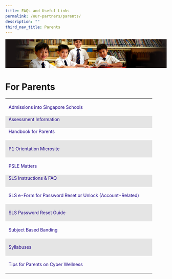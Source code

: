 ```yaml
---
title: FAQs and Useful Links
permalink: /our-partners/parents/
description: ""
third_nav_title: Parents
---
```

![](/images/Sub-banner1.jpg)

For Parents
===========



<table class="iveo_table ives_tab_modern2" width="0" style="margin: 0px; outline: 0px; padding: 0px; border-collapse: collapse; border: none; text-align: left; width: 845px;"><tbody class="" style="margin: 0px; outline: 0px; padding: 0px;"><tr style="margin: 0px; outline: 0px; padding: 0px;"><td height="50" style="margin: 0px; outline: 0px; padding: 2px 10px; text-align: left;"><a href="https://www.moe.gov.sg/admissions" style="margin: 0px; outline: 0px; padding: 0px; color: rgb(33, 8, 138); text-decoration: none;">Admissions into Singapore Schools<br style="margin: 0px; outline: 0px; padding: 0px;"></a></td><td style="margin: 0px; outline: 0px; padding: 2px 10px; text-align: left;"><br style="margin: 0px; outline: 0px; padding: 0px;"></td></tr><tr style="margin: 0px; outline: 0px; padding: 0px; background-color: rgb(229, 229, 229);"><td style="margin: 0px; outline: 0px; padding: 2px 10px; text-align: left;"><a href="https://acsj.moe.edu.sg/others/assessment-info" style="margin: 0px; outline: 0px; padding: 0px; color: rgb(33, 8, 138); text-decoration: none;">Assessment Information</a><br style="margin: 0px; outline: 0px; padding: 0px;"><br style="margin: 0px; outline: 0px; padding: 0px;"></td><td style="margin: 0px; outline: 0px; padding: 2px 10px; text-align: left;"><br style="margin: 0px; outline: 0px; padding: 0px;"></td></tr><tr style="margin: 0px; outline: 0px; padding: 0px;"><td style="margin: 0px; outline: 0px; padding: 2px 10px; text-align: left;"><a href="https://acsj.moe.edu.sg/qql/slot/u188/docs/General%20Information/Handbook%20for%20P1%20Parents_final.pdf" style="margin: 0px; outline: 0px; padding: 0px; color: rgb(33, 8, 138); text-decoration: none;">Handbook for Parents</a><br style="margin: 0px; outline: 0px; padding: 0px;"><br style="margin: 0px; outline: 0px; padding: 0px;"></td><td style="margin: 0px; outline: 0px; padding: 2px 10px; text-align: left;">&nbsp;</td></tr><tr style="margin: 0px; outline: 0px; padding: 0px; background-color: rgb(229, 229, 229);"><td height="50" style="margin: 0px; outline: 0px; padding: 2px 10px; text-align: left;"><a href="https://go.gov.sg/acsjp1orientation" style="margin: 0px; outline: 0px; padding: 0px; color: rgb(33, 8, 138); text-decoration: none;">P1 Orientation Microsite</a><br style="margin: 0px; outline: 0px; padding: 0px;"></td><td style="margin: 0px; outline: 0px; padding: 2px 10px; text-align: left;"><br style="margin: 0px; outline: 0px; padding: 0px;"></td></tr><tr style="margin: 0px; outline: 0px; padding: 0px;"><td height="50" style="margin: 0px; outline: 0px; padding: 2px 10px; text-align: left;"><a href="https://acsj.moe.edu.sg/our-partners/parents/psle-matters" style="margin: 0px; outline: 0px; padding: 0px; color: rgb(33, 8, 138); text-decoration: none;">PSLE Matters</a><br style="margin: 0px; outline: 0px; padding: 0px;"></td><td style="margin: 0px; outline: 0px; padding: 2px 10px; text-align: left;">&nbsp;&nbsp;</td></tr><tr style="margin: 0px; outline: 0px; padding: 0px; background-color: rgb(229, 229, 229);"><td style="margin: 0px; outline: 0px; padding: 2px 10px; text-align: left;"><a href="https://acsj.moe.edu.sg/qql/slot/u188/docs/Departments/ICT/SLS%20Instructions%20%20FAQs.pdf" style="margin: 0px; outline: 0px; padding: 0px; color: rgb(33, 8, 138); text-decoration: none;">SLS Instructions &amp; FAQ</a><br style="margin: 0px; outline: 0px; padding: 0px;"><br style="margin: 0px; outline: 0px; padding: 0px;"></td><td style="margin: 0px; outline: 0px; padding: 2px 10px; text-align: left;">&nbsp;</td></tr><tr style="margin: 0px; outline: 0px; padding: 0px;"><td height="50" style="margin: 0px; outline: 0px; padding: 2px 10px; text-align: left;"><a href="https://go.gov.sg/acsjsls" style="margin: 0px; outline: 0px; padding: 0px; color: rgb(33, 8, 138); text-decoration: none;">SLS e-Form for Password Reset or Unlock (Account-Related)</a>&nbsp;<br style="margin: 0px; outline: 0px; padding: 0px;"></td><td style="margin: 0px; outline: 0px; padding: 2px 10px; text-align: left;">&nbsp;</td></tr><tr style="margin: 0px; outline: 0px; padding: 0px; background-color: rgb(229, 229, 229);"><td height="50" style="margin: 0px; outline: 0px; padding: 2px 10px; text-align: left;"><a href="https://acsj-moe-edu-sg-admin.cwp.sg/qql/slot/u188/docs/HBL/2021HBL/SLS%20Password%20Reset%20Students.pdf" style="margin: 0px; outline: 0px; padding: 0px; color: rgb(33, 8, 138); text-decoration: none;">SLS Password Reset Guide</a><br style="margin: 0px; outline: 0px; padding: 0px;"></td><td style="margin: 0px; outline: 0px; padding: 2px 10px; text-align: left;"></td></tr><tr style="margin: 0px; outline: 0px; padding: 0px;"><td height="50" style="margin: 0px; outline: 0px; padding: 2px 10px; text-align: left;"><a href="https://acsj-moe-edu-sg-admin.cwp.sg/qql/slot/u188/docs/Announcements%202021/MOE_SBB_ENG_revised%201%20Mar%202018.pdf" style="margin: 0px; outline: 0px; padding: 0px; color: rgb(33, 8, 138); text-decoration: none;">Subject Based Banding</a></td><td style="margin: 0px; outline: 0px; padding: 2px 10px; text-align: left;"></td></tr><tr style="margin: 0px; outline: 0px; padding: 0px; background-color: rgb(229, 229, 229);"><td height="50" style="margin: 0px; outline: 0px; padding: 2px 10px; text-align: left;"><a href="https://www.moe.gov.sg/education/syllabuses/" style="margin: 0px; outline: 0px; padding: 0px; color: rgb(33, 8, 138); text-decoration: none;">Syllabuses</a><br style="margin: 0px; outline: 0px; padding: 0px;"></td><td style="margin: 0px; outline: 0px; padding: 2px 10px; text-align: left;"><br style="margin: 0px; outline: 0px; padding: 0px;"></td></tr><tr style="margin: 0px; outline: 0px; padding: 0px;"><td height="50" style="margin: 0px; outline: 0px; padding: 2px 10px; text-align: left;"><a href="http://acsj.moe.edu.sg/departments/information-n-communications-technology/useful-links" style="margin: 0px; outline: 0px; padding: 0px; color: rgb(33, 8, 138); text-decoration: none;">Tips for Parents on Cyber Wellness</a></td></tr></tbody></table>